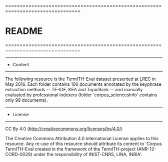 ================================================================================
# README # 
================================================================================

--------------------------------------------------------------------------------
- Content
--------------------------------------------------------------------------------

The following resource is the TermITH-Eval dataset presented at LREC in May 2016. 
Each folder contains 100 documents annotated by the keyphrase extraction methods -- TF-IDF, KEA and TopicRank -- and manually evaluated by professional indexers (folder 'corpus_sciencesInfo' contains only 99 documents).

--------------------------------------------------------------------------------
- License
--------------------------------------------------------------------------------

CC By 4.0 (http://creativecommons.org/licenses/by/4.0/)

The Creative Commons Attribution 4.0 International License applies to this resource. 
Any re-use of this resource should attribute its content to 'Corpus TermITH-Eval created in the framework of the TermITH-project (ANR-12-CORD-0029) under the responsibility of INIST-CNRS, LINA, INRIA'.
